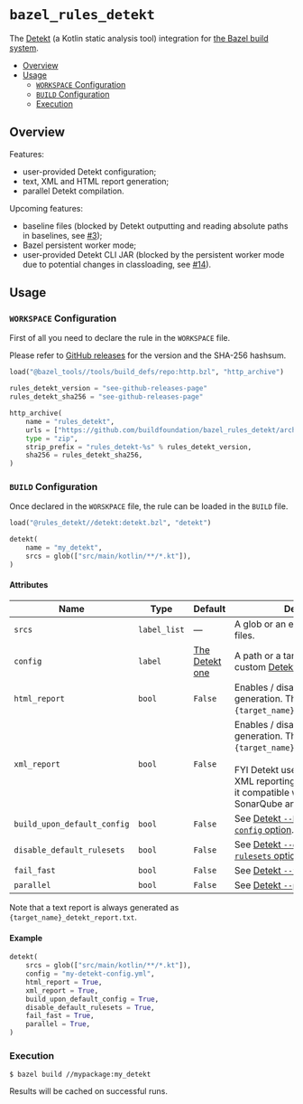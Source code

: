 # `bazel_rules_detekt`

The [Detekt](https://github.com/arturbosch/detekt) (a Kotlin static analysis tool) integration
for [the Bazel build system](https://bazel.build).

- [Overview](#overview)
- [Usage](#usage)
    - [`WORKSPACE` Configuration](#workspace-configuration)
    - [`BUILD` Configuration](#build-configuration)
    - [Execution](#execution)

## Overview

Features:

- user-provided Detekt configuration;
- text, XML and HTML report generation;
- parallel Detekt compilation.

Upcoming features:

- baseline files (blocked by Detekt outputting and reading absolute paths in baselines, see [#3](https://github.com/buildfoundation/bazel_rules_detekt/issues/3));
- Bazel persistent worker mode;
- user-provided Detekt CLI JAR (blocked by the persistent worker mode due to potential changes in classloading, see [#14](https://github.com/buildfoundation/bazel_rules_detekt/issues/14)).

## Usage

### `WORKSPACE` Configuration

First of all you need to declare the rule in the `WORKSPACE` file.

Please refer to [GitHub releases](https://github.com/buildfoundation/bazel_rules_detekt/releases) for the version and the SHA-256 hashsum.

```python
load("@bazel_tools//tools/build_defs/repo:http.bzl", "http_archive")

rules_detekt_version = "see-github-releases-page"
rules_detekt_sha256 = "see-github-releases-page"

http_archive(
    name = "rules_detekt",
    urls = ["https://github.com/buildfoundation/bazel_rules_detekt/archive/%s.zip" % rules_detekt_version],
    type = "zip",
    strip_prefix = "rules_detekt-%s" % rules_detekt_version,
    sha256 = rules_detekt_sha256,
)
```

### `BUILD` Configuration

Once declared in the `WORSKPACE` file, the rule can be loaded in the `BUILD` file.

```python
load("@rules_detekt//detekt:detekt.bzl", "detekt")

detekt(
    name = "my_detekt",
    srcs = glob(["src/main/kotlin/**/*.kt"]),
)
```

#### Attributes

Name                           | Type         | Default | Description
-------------------------------|--------------|---------|--------
`srcs`                         | `label_list` | —       | A glob or an explicit list of Kotlin files.
`config`                       | `label`      | [The Detekt one](https://github.com/arturbosch/detekt/blob/master/detekt-cli/src/main/resources/default-detekt-config.yml) | A path or a target that represents a custom [Detekt configuration file](https://arturbosch.github.io/detekt/configurations.html).
`html_report`                  | `bool`       | `False` | Enables / disables the HTML report generation. The report file name is `{target_name}_detekt_report.html`.
`xml_report`                   | `bool`       | `False` | Enables / disables the XML report generation. The report file name is `{target_name}_detekt_report.xml`. <br/><br/> FYI Detekt uses the Checkstyle XML reporting format which makes it compatible with tools like SonarQube and so on.
`build_upon_default_config`    | `bool`       | `False` | See [Detekt `--build-upon-default-config` option](https://arturbosch.github.io/detekt/cli.html).
`disable_default_rulesets`     | `bool`       | `False` | See [Detekt `--disable-default-rulesets` option](https://arturbosch.github.io/detekt/cli.html).
`fail_fast`                    | `bool`       | `False` | See [Detekt `--fail-fast` option](https://arturbosch.github.io/detekt/cli.html).
`parallel`                     | `bool`       | `False` | See [Detekt `--parallel` option](https://arturbosch.github.io/detekt/cli.html).

Note that a text report is always generated as `{target_name}_detekt_report.txt`.


#### Example

```python
detekt(
    srcs = glob(["src/main/kotlin/**/*.kt"]),
    config = "my-detekt-config.yml",
    html_report = True,
    xml_report = True,
    build_upon_default_config = True,
    disable_default_rulesets = True,
    fail_fast = True,
    parallel = True,
)
```

### Execution

```
$ bazel build //mypackage:my_detekt
```

Results will be cached on successful runs.
